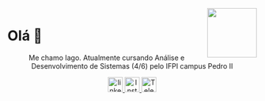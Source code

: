 <img src="https://www.gifcen.com/wp-content/uploads/2022/02/among-us-gif-4.gif" width="100px" align="right"/>
<h1>Olá 👋 </h1>

<p align="center">Me chamo Iago. Atualmente cursando Análise e Desenvolvimento de Sistemas (4/6) pelo IFPI campus Pedro II</p>

<div align="center">
  <a href="https://www.linkedin.com/in/iago-amorim-262407233/" target="_blank">
    <img src="https://cdn-icons-png.flaticon.com/512/174/174857.png" width="30px" title="linkedin" alt="linkedin"/>
  </a>
  <a href="https://instagram.com/danonep2" target="_blank">
    <img src="https://cdn-icons-png.flaticon.com/512/174/174855.png" width="30px" title="Instagram" alt="Instagram"/>
  </a>
  <a href="https://t.me/danonep2" target="_blank">
    <img src="https://cdn-icons-png.flaticon.com/512/3536/3536661.png" width="30px" title="Telegram" alt="Telegram"/>
  </a>
</div>
